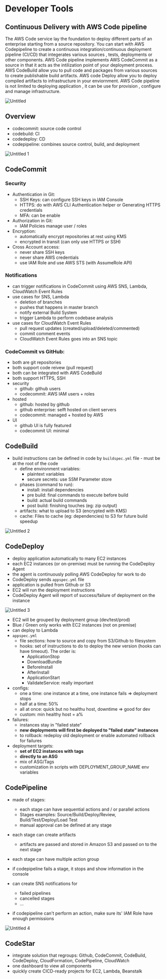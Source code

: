 # Developer Tools

## Continuous Delivery with AWS Code pipeline

The AWS Code service lay the foundation to deploy different parts of an enterprise starting from a source repository. You can start with AWS Codepipeline to create a continuous integration/continuous deployment pipeline (CI/CD) that integerates various sources , tests, deployments or other components. AWS Code pipeline implements AWS CodeCommit as a source in that it acts as the intilization point of your deployment process. AWS CodeBuild allow you to pull code and packages from various sources to create publishable build artifacts. AWS code Deploy allow you to deploy compiled artifacts to infrastructure in your enviornment. AWS Code pipeline is not limited to deploying application , it can be use for provision , configure and manage infrastructure.

![Untitled](https://user-images.githubusercontent.com/53600644/194136869-9abcb463-959f-4831-8089-d465f76c22c1.png)


## Overview

- codecommit: source code control
- codebuild: CI
- codedeploy: CD
- codepipeline: combines source control, build, and deployment

![Untitled 1](https://user-images.githubusercontent.com/53600644/194136915-c793f79c-5292-46f7-aedc-1e55282f1ac7.png)


## CodeCommit

### Security

- Authentication in Git:
  - SSH Keys: can configure SSH keys in IAM Console
  - HTTPS: do with AWS CLI Authentication helper or Generating HTTPS credentials
  - MFA: can be enable
- Authorization in Git:
  - IAM Policies manage user / roles
- Encryption:
  - automatically encrypt repositories at rest using KMS
  - encrypted in transit (can only use HTTPS or SSH)
- Cross Account access:
  - never share SSH keys
  - never share AWS credentials
  - use IAM Role and use AWS STS (with AssumeRole API)

### Notifications

- can trigger notifications in CodeCommit using AWS SNS, Lambda, CloudWatch Event Rules
- use cases for SNS, Lambda
  - deletion of branches
  - pushes that happens in master branch
  - notify external Build System
  - trigger Lambda to perform codebase analysis
- use cases for CloudWatch Event Rules
  - pull request updates (created/upload/deleted/commented)
  - commit comment events
  - CloudWatch Event Rules goes into an SNS topic

### CodeCommit vs GitHub:

- both are git repositories
- both support code reivew (pull request)
- both can be integrated with AWS CodeBuild
- both support HTTPS, SSH
- security
  - github: github users
  - codecommit: AWS IAM users + roles
- hosted
  - github: hosted by github
  - github enterprise: selft hosted on client servers
  - codecommit: managed + hosted by AWS
- UI
  - github UI is fully featured
  - codecommit UI: minimal

## CodeBuild

- build instructions can be defined in code by `buildspec.yml` file - must be at the root of the code
  - define environment variables:
    - plaintext variables
    - secure secrets: use SSM Parameter store
  - phases (command to run):
    - install: install dependencies
    - pre build: final commands to execute before build
    - build: actual build commands
    - post build: finishing touches (eg: zip output)
  - artifacts: what to upload to S3 (encrypted with KMS)
  - cache: Files to cache (eg: dependencies) to S3 for future build speedup

![Untitled 2](https://user-images.githubusercontent.com/53600644/194136943-bec694e4-7cb2-437e-818c-ee87bcd5adfc.png)


## CodeDeploy

- deploy application automatically to many EC2 instances
- each EC2 instances (or on-premise) must be running the CodeDeploy Agent
- the agent is continuously polling AWS CodeDeploy for work to do
- CodeDeploy sends `appspec.yml` file
- application is pulled from Github or S3
- EC2 will run the deployment instructions
- CodeDeploy Agent will report of success/failure of deployment on the instance

![Untitled 3](https://user-images.githubusercontent.com/53600644/194136963-7c67f2c6-9663-4ca4-a32e-7fb65155ab90.png)


- EC2 will be grouped by deployment group (dev/test/prod)
- Blue / Green only works with EC2 instances (not on premise)
- can deploy to Lambda
- `appspec.yml`
  - file sections: how to source and copy from S3/Github to filesystem
  - hooks: set of instructions to do to deploy the new version (hooks can have timeout). The order is:
    - ApplicationStop
    - DownloadBundle
    - BeforeInstall
    - AfterInstall
    - ApplicationStart
    - ValidateService: really important
- configs:
  - one a time: one instance at a time, one instance fails ⇒ deployment stops
  - half at a time: 50%
  - all at once: quick but no healthu host, downtime ⇒ good for dev
  - custom: min healthy host = a%
- failures:
  - instances stay in "failed state"
  - **new deployments will first be deployed to "failed state" instances**
  - to rollback: redeploy old deployment or enable automated rollback for failures
- deployment targets:
  - **set of EC2 instances with tags**
  - **directly to an ASG**
  - mix of ASG/Tags
  - customization in scripts with DEPLOYMENT_GROUP_NAME env variables

## CodePipeline

- made of stages:
  
  - each stage can have sequential actions and / or parallel actions
  - Stages examples: Source/Build/Deploy/Review, Build/Test/Deploy/Load Test
  - manual approval can be defined at any stage
- each stage can create artifacts
  
  - artifacts are passed and stored in Amazon S3 and passed on to the next stage

    
- each stage can have multiple action group
  
- if codepipeline fails a stage, it stops and show information in the console
  
- can create SNS notifications for
  
  - failed pipelines
  - cancelled stages
  - ...
- if codepipeline can't perform an action, make sure its' IAM Role have enough permissions
  
![Untitled 4](https://user-images.githubusercontent.com/53600644/194137003-054d483f-4b51-46a5-871c-a891b764aed5.png)


## CodeStar

- integrate solution that regroups: Github, CodeCommit, CodeBuild, CodeDeploy, CloudFormation, CodePipeline, CloudWatch
- one dashboard to view all components
- quickly create CICD-ready projects for EC2, Lambda, Beanstalk
